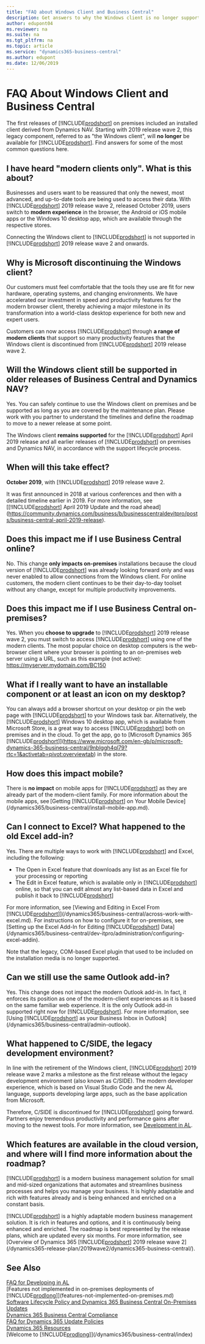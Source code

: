 ```yaml
---
title: "FAQ about Windows Client and Business Central"
description: Get answers to why the Windows client is no longer supported with Business Central.
author: edupont04
ms.reviewer: na
ms.suite: na
ms.tgt_pltfrm: na
ms.topic: article
ms.service: "dynamics365-business-central"
ms.author: edupont
ms.date: 12/06/2019
---
```

# FAQ About Windows Client and Business Central

The first releases of [!INCLUDE[prodshort](includes/prodshort.md)] on premises included an installed client derived from Dynamics NAV. Starting with 2019 release wave 2, this legacy component, referred to as "the Windows client", will **no longer** be available for [!INCLUDE[prodshort](includes/prodshort.md)]. Find answers for some of the most common questions here.

## I have heard "modern clients only". What is this about?  
Businesses and users want to be reassured that only the newest, most advanced, and up-to-date tools are being used to access their data. With [!INCLUDE[prodshort](includes/prodshort.md)] 2019 release wave 2, released October 2019, users switch to **modern experience** in the browser, the Android or iOS mobile apps or the Windows 10 desktop app, which are available through the respective stores.

Connecting the Windows client to [!INCLUDE[prodshort](includes/prodshort.md)] is not supported in [!INCLUDE[prodshort](includes/prodshort.md)] 2019 release wave 2 and onwards.

## Why is Microsoft discontinuing the Windows client?
Our customers must feel comfortable that the tools they use are fit for new hardware, operating systems, and changing environments. We have accelerated our investment in speed and productivity features for the modern browser client, thereby achieving a major milestone in its transformation into a world-class desktop experience for both new and expert users.

Customers can now access [!INCLUDE[prodshort](includes/prodshort.md)] through **a range of modern clients** that support so many productivity features that the Windows client is discontinued from [!INCLUDE[prodshort](includes/prodshort.md)] 2019 release wave 2.  

## Will the Windows client still be supported in older releases of Business Central and Dynamics NAV?
Yes. You can safely continue to use the Windows client on premises and be supported as long as you are covered by the maintenance plan. Please work with you partner to understand the timelines and define the roadmap to move to a newer release at some point.

The Windows client **remains supported** for the [!INCLUDE[prodshort](includes/prodshort.md)] April 2019 release and all earlier releases of [!INCLUDE[prodshort](includes/prodshort.md)] on premises and Dynamics NAV, in accordance with the support lifecycle process.

## When will this take effect?
**October 2019**, with [!INCLUDE[prodshort](includes/prodshort.md)] 2019 release wave 2.

It was first announced in 2018 at various conferences and then with a detailed timeline earlier in 2019. For more information, see [[!INCLUDE[prodshort](includes/prodshort.md)] April 2019 Update and the road ahead](https://community.dynamics.com/business/b/businesscentraldevitpro/posts/business-central-april-2019-release).

## Does this impact me if I use Business Central online?
No. This change **only impacts on-premises** installations because the cloud version of [!INCLUDE[prodshort](includes/prodshort.md)] was already looking forward only and was never enabled to allow connections from the Windows client. For online customers, the modern client continues to be their day-to-day toolset without any change, except for multiple productivity improvements.

## Does this impact me if I use Business Central on-premises?
Yes. When you **choose to upgrade** to [!INCLUDE[prodshort](includes/prodshort.md)] 2019 release wave 2, you must switch to access [!INCLUDE[prodshort](includes/prodshort.md)] using one of the modern clients. The most popular choice on desktop computers is the web-browser client where your browser is pointing to an on-premises web server using a URL, such as this example (not active): https://myserver.mydomain.com/BC150   

## What if I really want to have an installable component or at least an icon on my desktop?
You can always add a browser shortcut on your desktop or pin the web page with [!INCLUDE[prodshort](includes/prodshort.md)] to your Windows task bar. Alternatively, the [!INCLUDE[prodshort](includes/prodshort.md)] Windows 10 desktop app, which is available from Microsoft Store, is a great way to access [!INCLUDE[prodshort](includes/prodshort.md)] both on premises and in the cloud. To get the app, go to [Microsoft Dynamics 365 [!INCLUDE[prodshort](includes/prodshort.md)]](https://www.microsoft.com/en-gb/p/microsoft-dynamics-365-business-central/9nblggh4ql79?rtc=1&activetab=pivot:overviewtab) in the store.

## How does this impact mobile?
There is **no impact** on mobile apps for [!INCLUDE[prodshort](includes/prodshort.md)] as they are already part of the modern-client family. For more information about the mobile apps, see [Getting [!INCLUDE[prodshort](includes/prodshort.md)] on Your Mobile Device](/dynamics365/business-central/install-mobile-app.md).  

## Can I connect to Excel? What happened to the old Excel add-in?
Yes. There are multiple ways to work with [!INCLUDE[prodshort](includes/prodshort.md)] and Excel, including the following:

- The Open in Excel feature that downloads any list as an Excel file for your processing or reporting  
- The Edit in Excel feature, which is available only in [!INCLUDE[prodshort](includes/prodshort.md)] online, so that you can edit almost any list-based data in Excel and publish it back to [!INCLUDE[prodshort](includes/prodshort.md)]  

For more information, see [Viewing and Editing in Excel From [!INCLUDE[prodshort](includes/prodshort.md)]](/dynamics365/business-central/across-work-with-excel.md). For instructions on how to configure it for on-premises, see [Setting up the Excel Add-In for Editing [!INCLUDE[prodshort](includes/prodshort.md)] Data](/dynamics365/business-central/dev-itpro/administration/configuring-excel-addin).

Note that the legacy, COM-based Excel plugin that used to be included on the installation media is no longer supported.

## Can we still use the same Outlook add-in?
Yes. This change does not impact the modern Outlook add-in. In fact, it enforces its position as one of the modern-client experiences as it is based on the same familiar web experience. It is the only Outlook add-in supported right now for [!INCLUDE[prodshort](includes/prodshort.md)]. For more information, see [Using [!INCLUDE[prodshort](includes/prodshort.md)] as your Business Inbox in Outlook](/dynamics365/business-central/admin-outlook).

## What happened to C/SIDE, the legacy development environment?
In line with the retirement of the Windows client, [!INCLUDE[prodshort](includes/prodshort.md)] 2019 release wave 2 marks a milestone as the first release without the legacy development environment (also known as C/SIDE). The modern developer experience, which is based on Visual Studio Code and the new AL language, supports developing large apps, such as the base application from Microsoft.

Therefore, C/SIDE is discontinued for [!INCLUDE[prodshort](includes/prodshort.md)] going forward. Partners enjoy tremendous productivity and performance gains after moving to the newest tools. For more information, see [Development in AL](/dynamics365/business-central/dev-itpro/developer/devenv-dev-overview).

## Which features are available in the cloud version, and where will I find more information about the roadmap?
[!INCLUDE[prodshort](includes/prodshort.md)] is a modern business management solution for small and mid-sized organizations that automates and streamlines business processes and helps you manage your business. It is highly adaptable and rich with features already and is being enhanced and enriched on a constant basis.

[!INCLUDE[prodshort](includes/prodshort.md)] is a highly adaptable modern business management solution. It is rich in features and options, and it is continuously being enhanced and enriched. The roadmap is best represented by the release plans, which are updated every six months. For more information, see [Overview of Dynamics 365 [!INCLUDE[prodshort](includes/prodshort.md)] 2019 release wave 2](/dynamics365-release-plan/2019wave2/dynamics365-business-central/).  

## See Also

[FAQ for Developing in AL](developer/devenv-dev-faq.md)  
[Features not implemented in on-premises deployments of [!INCLUDE[prodlong](includes/prodlong.md)]](features-not-implemented-on-premises.md)  
[Software Lifecycle Policy and Dynamics 365 Business Central On-Premises Updates](terms/lifecycle-policy-on-premises.md)  
[Dynamics 365 Business Central Compliance](/dynamics365/business-central/compliance/compliance-overview)  
[FAQ for Dynamics 365 Update Policies](/dynamics365/get-started/faq-update-policy)  
[Dynamics 365 Resources](https://dynamics.microsoft.com/resources/)  
[Welcome to [!INCLUDE[prodlong](includes/prodlong.md)]](/dynamics365/business-central/index)  
